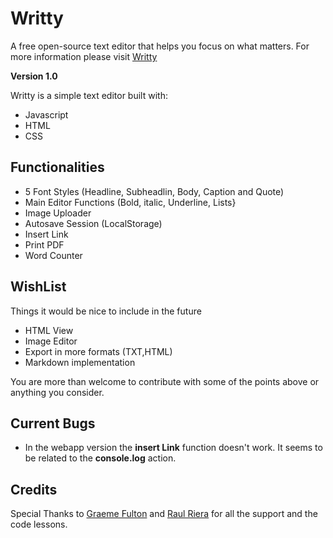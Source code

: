 # Writty
A free open-source text editor that helps you focus on what matters.
For more information please visit [Writty](https://iamcharlie.design/writty/)

**Version 1.0**

Writty is a simple text editor built with:

* Javascript
* HTML
* CSS

## Functionalities

* 5 Font Styles (Headline, Subheadlin, Body, Caption and Quote)
* Main Editor Functions (Bold, italic, Underline, Lists}
* Image Uploader
* Autosave Session (LocalStorage)
* Insert Link
* Print PDF
* Word Counter

## WishList
Things it would be nice to include in the future

* HTML View
* Image Editor
* Export in more formats (TXT,HTML)
* Markdown implementation

You are more than welcome to contribute with some of the points above or anything you consider.

## Current Bugs

* In the webapp version the **insert Link** function doesn't work. It seems to be related to the **console.log** action.

## Credits

Special Thanks to [Graeme Fulton](https://github.com/GraemeFulton) and [Raul Riera](https://github.com/raulriera) for all the support and the code lessons.
